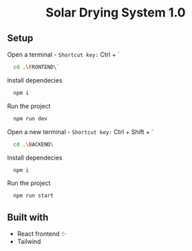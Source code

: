 <div align="center">

# Solar Drying System 1.0

</div>

## Setup

Open a terminal - `Shortcut key:` Ctrl + `

```bash
  cd .\FRONTEND\`
```

Install dependecies

```bash
  npm i
```

Run the project

```bash
  npm run dev
```

Open a new terminal - `Shortcut key:` Ctrl + Shift + `

```bash
  cd .\BACKEND\
```

Install dependecies

```bash
  npm i
```

Run the project

```bash
  npm run start
```

## Built with

-   React frontend ✨
-   Tailwind